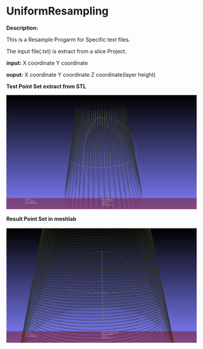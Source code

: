 # UniformResampling

**Description:**

This is a Resample Progarm for Specific text files.

The input file(.txt) is extract from a slice Project.
    
**input:**
		X coordinate      Y coordinate
    
**ouput:**
		X coordinate      Y coordinate      Z coordinate(layer height)
    

**Test Point Set extract from STL**

![image](img/test.png)



**Result Point Set in meshlab**

![image](img/res.png)

